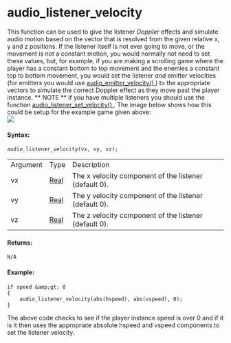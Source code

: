 # audio_listener_velocity

This function can be used to give the listener *Doppler* effects and
simulate audio motion based on the vector that is resolved from the
given relative x, y and z positions. If the listener itself is not ever
going to move, or the movement is not a constant motion, you would
normally not need to set these values, but, for example, if you are
making a scrolling game where the player has a constant bottom to top
movement and the enemies a constant top to bottom movement, you would
set the listener *and* emitter velocities (for emitters you would use [
audio_emitter_velocity() ](../Audio_Emitters/audio_emitter_velocity)
) to the appropriate vectors to simulate the correct Doppler effect as
they move past the player instance. ** NOTE ** if you have multiple
listeners you should use the function [ audio_listener_set_velocity()
](audio_listener_set_velocity) . The image below shows how this
could be setup for the example game given above:  
![](https://gms.magecorn.com/Manual/assets/Images/Scripting_Reference/GML/Reference/Audio/Audio_Listener_Velocity.png)  

#### Syntax:

``` gml
audio_listener_velocity(vx, vy, vz);
```

|          |                                                                            |                                                       |
|----------|----------------------------------------------------------------------------|-------------------------------------------------------|
| Argument | Type                                                                       | Description                                           |
| vx       |  [Real](../../../../../../GameMaker_Language/GML_Overview/Data_Types)  | The x velocity component of the listener (default 0). |
| vy       |  [Real](../../../../../../GameMaker_Language/GML_Overview/Data_Types)  | The y velocity component of the listener (default 0). |
| vz       |  [Real](../../../../../../GameMaker_Language/GML_Overview/Data_Types)  | The z velocity component of the listener (default 0). |

#### Returns:

``` gml
N/A
```

#### Example:

``` gml
if speed &amp;gt; 0
{
    audio_listener_velocity(abs(hspeed), abs(vspeed), 0);
}
```

The above code checks to see if the player instance speed is over 0 and
if it is it then uses the appropriate absolute hspeed and vspeed
components to set the listener velocity.
